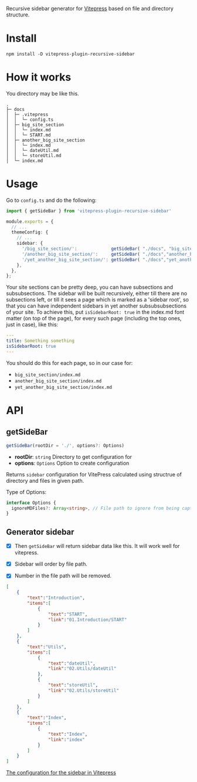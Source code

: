 Recursive sidebar generator for [Vitepress](https://github.com/vuejs/vitepress) based on file and directory structure.

# Install

```shell
npm install -D vitepress-plugin-recursive-sidebar
```




# How it works

You directory may be like this.

```shell
.
├─ docs
│  ├─ .vitepress
│  │  └─ config.ts
│  ├─ big_site_section
│  │  └─ index.md
│  │  └─ START.md
│  ├─ another_big_site_section
│  │  └─ index.md
│  │  └─ dateUtil.md
│  │  └─ storeUtil.md
│  └─ index.md
```

# Usage

Go to `config.ts` and do the following:

```typescript
import { getSideBar } from 'vitepress-plugin-recursive-sidebar'

module.exports = {
  // ...
  themeConfig: {
    // ...
    sidebar: {
      '/big_site_section/':             getSideBar( "./docs", "big_site_section", {}),
      '/another_big_site_section/':     getSideBar( "./docs","another_big_site_section", {}),
      '/yet_another_big_site_section/': getSideBar( "./docs","yet_another_big_site_section", {}),
    }, 
  },
};
```

Your site sections can be pretty deep, you can have subsections and subsubsections. The sidebar will be built recursively, either till there are no subsections left, or till it sees a page which is marked as a 'sidebar root', so that you can have independent sidebars in yet another subsubsubsections of your site. To achieve this, put `isSidebarRoot: true` in the index.md font matter (on top of the page), for every such page (including the top ones, just in case), like this:

```yaml
---
title: Something something
isSidebarRoot: true
---
```

You should do this for each page, so in our case for:

- `big_site_section/index.md`
- `another_big_site_section/index.md`
- `yet_another_big_site_section/index.md`






# API

## getSideBar

```javascript
getSideBar(rootDir = './', options?: Options)
```

- **rootDir**:  `string` Directory to get configuration for
- **options**: `Options` Option to create configuration

Returns `sidebar` configuration for VitePress calculated using structrue of directory and files in given path.

Type of Options:

```typescript
interface Options {
  ignoreMDFiles?: Array<string>, // File path to ignore from being captured.
}
```


## Generator sidebar

- [x] Then `getSideBar` will return sidebar data like this. It will work well for vitepress.
- [x] Sidebar will order by file path.

- [x] Number in the file path will be removed.


```json
[
    {
        "text":"Introduction",
        "items":[
            {
                "text":"START",
                "link":"01.Introduction/START"
            }
        ]
    },
    {
        "text":"Utils",
        "items":[
            {
                "text":"dateUtil",
                "link":"02.Utils/dateUtil"
            },
            {
                "text":"storeUtil",
                "link":"02.Utils/storeUtil"
            }
        ]
    },
    {
        "text":"Index",
        "items":[
            {
                "text":"Index",
                "link":"index"
            }
        ]
    }
]
```

[The configuration for the sidebar in Vitepress](https://vitepress.vuejs.org/config/theme-configs#sidebar)

